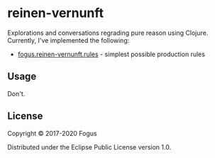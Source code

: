 # reinen-vernunft

Explorations and conversations regrading pure reason using Clojure.  Currently, I've implemented the following:

* [fogus.reinen-vernunft.rules](https://github.com/fogus/reinen-vernunft/blob/master/src/fogus/reinen_vernunft/rules.clj) - simplest possible production rules


## Usage

Don't.

## License

Copyright © 2017-2020 Fogus

Distributed under the Eclipse Public License version 1.0.
